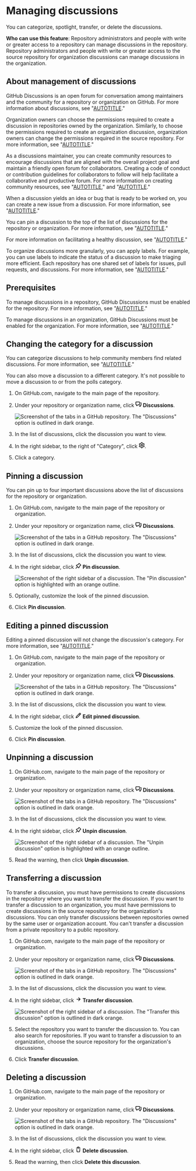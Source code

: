 # Managing discussions

You can categorize, spotlight, transfer, or delete the discussions.

**Who can use this feature**: Repository administrators and people with write or greater access to a repository can manage discussions in the repository. Repository administrators and people with write or greater access to the source repository for organization discussions can manage discussions in the organization.

## About management of discussions

GitHub Discussions is an open forum for conversation among maintainers and the community for a repository or organization on GitHub. For more information about discussions, see "[AUTOTITLE](/discussions/collaborating-with-your-community-using-discussions/about-discussions)."

Organization owners can choose the permissions required to create a discussion in repositories owned by the organization. Similarly, to choose the permissions required to create an organization discussion, organization owners can change the permissions required in the source repository. For more information, see "[AUTOTITLE](/organizations/managing-organization-settings/managing-discussion-creation-for-repositories-in-your-organization)."

As a discussions maintainer, you can create community resources to encourage discussions that are aligned with the overall project goal and maintain a friendly open forum for collaborators. Creating a code of conduct or contribution guidelines for collaborators to follow will help facilitate a collaborative and productive forum. For more information on creating community resources, see "[AUTOTITLE](/communities/setting-up-your-project-for-healthy-contributions/adding-a-code-of-conduct-to-your-project)," and "[AUTOTITLE](/communities/setting-up-your-project-for-healthy-contributions/setting-guidelines-for-repository-contributors)."

When a discussion yields an idea or bug that is ready to be worked on, you can create a new issue from a discussion. For more information, see "[AUTOTITLE](/issues/tracking-your-work-with-issues/creating-an-issue#creating-an-issue-from-a-discussion)."

You can pin a discussion to the top of the list of discussions for the repository or organization.  For more information, see "[AUTOTITLE](/discussions/managing-discussions-for-your-community/managing-discussions#pinning-a-discussion)."

For more information on facilitating a healthy discussion, see "[AUTOTITLE](/communities/moderating-comments-and-conversations)."

To organize discussions more granularly, you can apply labels. For example, you can use labels to indicate the status of a discussion to make triaging more efficient. Each repository has one shared set of labels for issues, pull requests, and discussions. For more information, see "[AUTOTITLE](/issues/using-labels-and-milestones-to-track-work/managing-labels)."

## Prerequisites

To manage discussions in a repository, GitHub Discussions must be enabled for the repository. For more information, see "[AUTOTITLE](/repositories/managing-your-repositorys-settings-and-features/enabling-features-for-your-repository/enabling-or-disabling-github-discussions-for-a-repository)."

To manage discussions in an organization, GitHub Discussions must be enabled for the organization. For more information, see "[AUTOTITLE](/organizations/managing-organization-settings/enabling-or-disabling-github-discussions-for-an-organization)."

## Changing the category for a discussion

You can categorize discussions to help community members find related discussions. For more information, see "[AUTOTITLE](/discussions/managing-discussions-for-your-community/managing-categories-for-discussions)."

You can also move a discussion to a different category. It's not possible to move a discussion to or from the polls category.

1. On GitHub.com, navigate to the main page of the repository.
1. Under your repository or organization name, click <svg version="1.1" width="16" height="16" viewBox="0 0 16 16" class="octicon octicon-comment-discussion" aria-hidden="true"><path d="M1.75 1h8.5c.966 0 1.75.784 1.75 1.75v5.5A1.75 1.75 0 0 1 10.25 10H7.061l-2.574 2.573A1.458 1.458 0 0 1 2 11.543V10h-.25A1.75 1.75 0 0 1 0 8.25v-5.5C0 1.784.784 1 1.75 1ZM1.5 2.75v5.5c0 .138.112.25.25.25h1a.75.75 0 0 1 .75.75v2.19l2.72-2.72a.749.749 0 0 1 .53-.22h3.5a.25.25 0 0 0 .25-.25v-5.5a.25.25 0 0 0-.25-.25h-8.5a.25.25 0 0 0-.25.25Zm13 2a.25.25 0 0 0-.25-.25h-.5a.75.75 0 0 1 0-1.5h.5c.966 0 1.75.784 1.75 1.75v5.5A1.75 1.75 0 0 1 14.25 12H14v1.543a1.458 1.458 0 0 1-2.487 1.03L9.22 12.28a.749.749 0 0 1 .326-1.275.749.749 0 0 1 .734.215l2.22 2.22v-2.19a.75.75 0 0 1 .75-.75h1a.25.25 0 0 0 .25-.25Z"></path></svg> **Discussions**.

   ![Screenshot of the tabs in a GitHub repository. The "Discussions" option is outlined in dark orange.](/assets/images/help/discussions/repository-discussions-tab.png)

1. In the list of discussions, click the discussion you want to view.
1. In the right sidebar, to the right of "Category", click <svg version="1.1" width="16" height="16" viewBox="0 0 16 16" class="octicon octicon-gear" aria-label="The gear icon" role="img"><path d="M8 0a8.2 8.2 0 0 1 .701.031C9.444.095 9.99.645 10.16 1.29l.288 1.107c.018.066.079.158.212.224.231.114.454.243.668.386.123.082.233.09.299.071l1.103-.303c.644-.176 1.392.021 1.82.63.27.385.506.792.704 1.218.315.675.111 1.422-.364 1.891l-.814.806c-.049.048-.098.147-.088.294.016.257.016.515 0 .772-.01.147.038.246.088.294l.814.806c.475.469.679 1.216.364 1.891a7.977 7.977 0 0 1-.704 1.217c-.428.61-1.176.807-1.82.63l-1.102-.302c-.067-.019-.177-.011-.3.071a5.909 5.909 0 0 1-.668.386c-.133.066-.194.158-.211.224l-.29 1.106c-.168.646-.715 1.196-1.458 1.26a8.006 8.006 0 0 1-1.402 0c-.743-.064-1.289-.614-1.458-1.26l-.289-1.106c-.018-.066-.079-.158-.212-.224a5.738 5.738 0 0 1-.668-.386c-.123-.082-.233-.09-.299-.071l-1.103.303c-.644.176-1.392-.021-1.82-.63a8.12 8.12 0 0 1-.704-1.218c-.315-.675-.111-1.422.363-1.891l.815-.806c.05-.048.098-.147.088-.294a6.214 6.214 0 0 1 0-.772c.01-.147-.038-.246-.088-.294l-.815-.806C.635 6.045.431 5.298.746 4.623a7.92 7.92 0 0 1 .704-1.217c.428-.61 1.176-.807 1.82-.63l1.102.302c.067.019.177.011.3-.071.214-.143.437-.272.668-.386.133-.066.194-.158.211-.224l.29-1.106C6.009.645 6.556.095 7.299.03 7.53.01 7.764 0 8 0Zm-.571 1.525c-.036.003-.108.036-.137.146l-.289 1.105c-.147.561-.549.967-.998 1.189-.173.086-.34.183-.5.29-.417.278-.97.423-1.529.27l-1.103-.303c-.109-.03-.175.016-.195.045-.22.312-.412.644-.573.99-.014.031-.021.11.059.19l.815.806c.411.406.562.957.53 1.456a4.709 4.709 0 0 0 0 .582c.032.499-.119 1.05-.53 1.456l-.815.806c-.081.08-.073.159-.059.19.162.346.353.677.573.989.02.03.085.076.195.046l1.102-.303c.56-.153 1.113-.008 1.53.27.161.107.328.204.501.29.447.222.85.629.997 1.189l.289 1.105c.029.109.101.143.137.146a6.6 6.6 0 0 0 1.142 0c.036-.003.108-.036.137-.146l.289-1.105c.147-.561.549-.967.998-1.189.173-.086.34-.183.5-.29.417-.278.97-.423 1.529-.27l1.103.303c.109.029.175-.016.195-.045.22-.313.411-.644.573-.99.014-.031.021-.11-.059-.19l-.815-.806c-.411-.406-.562-.957-.53-1.456a4.709 4.709 0 0 0 0-.582c-.032-.499.119-1.05.53-1.456l.815-.806c.081-.08.073-.159.059-.19a6.464 6.464 0 0 0-.573-.989c-.02-.03-.085-.076-.195-.046l-1.102.303c-.56.153-1.113.008-1.53-.27a4.44 4.44 0 0 0-.501-.29c-.447-.222-.85-.629-.997-1.189l-.289-1.105c-.029-.11-.101-.143-.137-.146a6.6 6.6 0 0 0-1.142 0ZM11 8a3 3 0 1 1-6 0 3 3 0 0 1 6 0ZM9.5 8a1.5 1.5 0 1 0-3.001.001A1.5 1.5 0 0 0 9.5 8Z"></path></svg>.
1. Click a category.

## Pinning a discussion

You can pin up to four important discussions above the list of discussions for the repository or organization.

1. On GitHub.com, navigate to the main page of the repository or organization.
1. Under your repository or organization name, click <svg version="1.1" width="16" height="16" viewBox="0 0 16 16" class="octicon octicon-comment-discussion" aria-hidden="true"><path d="M1.75 1h8.5c.966 0 1.75.784 1.75 1.75v5.5A1.75 1.75 0 0 1 10.25 10H7.061l-2.574 2.573A1.458 1.458 0 0 1 2 11.543V10h-.25A1.75 1.75 0 0 1 0 8.25v-5.5C0 1.784.784 1 1.75 1ZM1.5 2.75v5.5c0 .138.112.25.25.25h1a.75.75 0 0 1 .75.75v2.19l2.72-2.72a.749.749 0 0 1 .53-.22h3.5a.25.25 0 0 0 .25-.25v-5.5a.25.25 0 0 0-.25-.25h-8.5a.25.25 0 0 0-.25.25Zm13 2a.25.25 0 0 0-.25-.25h-.5a.75.75 0 0 1 0-1.5h.5c.966 0 1.75.784 1.75 1.75v5.5A1.75 1.75 0 0 1 14.25 12H14v1.543a1.458 1.458 0 0 1-2.487 1.03L9.22 12.28a.749.749 0 0 1 .326-1.275.749.749 0 0 1 .734.215l2.22 2.22v-2.19a.75.75 0 0 1 .75-.75h1a.25.25 0 0 0 .25-.25Z"></path></svg> **Discussions**.

   ![Screenshot of the tabs in a GitHub repository. The "Discussions" option is outlined in dark orange.](/assets/images/help/discussions/repository-discussions-tab.png)

1. In the list of discussions, click the discussion you want to view.
1. In the right sidebar, click <svg version="1.1" width="16" height="16" viewBox="0 0 16 16" class="octicon octicon-pin" aria-hidden="true"><path d="m11.294.984 3.722 3.722a1.75 1.75 0 0 1-.504 2.826l-1.327.613a3.089 3.089 0 0 0-1.707 2.084l-.584 2.454c-.317 1.332-1.972 1.8-2.94.832L5.75 11.311 1.78 15.28a.749.749 0 1 1-1.06-1.06l3.969-3.97-2.204-2.204c-.968-.968-.5-2.623.832-2.94l2.454-.584a3.08 3.08 0 0 0 2.084-1.707l.613-1.327a1.75 1.75 0 0 1 2.826-.504ZM6.283 9.723l2.732 2.731a.25.25 0 0 0 .42-.119l.584-2.454a4.586 4.586 0 0 1 2.537-3.098l1.328-.613a.25.25 0 0 0 .072-.404l-3.722-3.722a.25.25 0 0 0-.404.072l-.613 1.328a4.584 4.584 0 0 1-3.098 2.537l-2.454.584a.25.25 0 0 0-.119.42l2.731 2.732Z"></path></svg> **Pin discussion**.

   ![Screenshot of the right sidebar of a discussion. The "Pin discussion" option is highlighted with an orange outline.](/assets/images/help/discussions/click-pin-discussion.png)

1. Optionally, customize the look of the pinned discussion.
1. Click **Pin discussion**.

## Editing a pinned discussion

Editing a pinned discussion will not change the discussion's category. For more information, see "[AUTOTITLE](/discussions/managing-discussions-for-your-community/managing-categories-for-discussions)."

1. On GitHub.com, navigate to the main page of the repository or organization.
1. Under your repository or organization name, click <svg version="1.1" width="16" height="16" viewBox="0 0 16 16" class="octicon octicon-comment-discussion" aria-hidden="true"><path d="M1.75 1h8.5c.966 0 1.75.784 1.75 1.75v5.5A1.75 1.75 0 0 1 10.25 10H7.061l-2.574 2.573A1.458 1.458 0 0 1 2 11.543V10h-.25A1.75 1.75 0 0 1 0 8.25v-5.5C0 1.784.784 1 1.75 1ZM1.5 2.75v5.5c0 .138.112.25.25.25h1a.75.75 0 0 1 .75.75v2.19l2.72-2.72a.749.749 0 0 1 .53-.22h3.5a.25.25 0 0 0 .25-.25v-5.5a.25.25 0 0 0-.25-.25h-8.5a.25.25 0 0 0-.25.25Zm13 2a.25.25 0 0 0-.25-.25h-.5a.75.75 0 0 1 0-1.5h.5c.966 0 1.75.784 1.75 1.75v5.5A1.75 1.75 0 0 1 14.25 12H14v1.543a1.458 1.458 0 0 1-2.487 1.03L9.22 12.28a.749.749 0 0 1 .326-1.275.749.749 0 0 1 .734.215l2.22 2.22v-2.19a.75.75 0 0 1 .75-.75h1a.25.25 0 0 0 .25-.25Z"></path></svg> **Discussions**.

   ![Screenshot of the tabs in a GitHub repository. The "Discussions" option is outlined in dark orange.](/assets/images/help/discussions/repository-discussions-tab.png)

1. In the list of discussions, click the discussion you want to view.
1. In the right sidebar, click <svg version="1.1" width="16" height="16" viewBox="0 0 16 16" class="octicon octicon-pencil" aria-hidden="true"><path d="M11.013 1.427a1.75 1.75 0 0 1 2.474 0l1.086 1.086a1.75 1.75 0 0 1 0 2.474l-8.61 8.61c-.21.21-.47.364-.756.445l-3.251.93a.75.75 0 0 1-.927-.928l.929-3.25c.081-.286.235-.547.445-.758l8.61-8.61Zm.176 4.823L9.75 4.81l-6.286 6.287a.253.253 0 0 0-.064.108l-.558 1.953 1.953-.558a.253.253 0 0 0 .108-.064Zm1.238-3.763a.25.25 0 0 0-.354 0L10.811 3.75l1.439 1.44 1.263-1.263a.25.25 0 0 0 0-.354Z"></path></svg> **Edit pinned discussion**. 
1. Customize the look of the pinned discussion.
1. Click **Pin discussion**.

## Unpinning a discussion

1. On GitHub.com, navigate to the main page of the repository or organization.
1. Under your repository or organization name, click <svg version="1.1" width="16" height="16" viewBox="0 0 16 16" class="octicon octicon-comment-discussion" aria-hidden="true"><path d="M1.75 1h8.5c.966 0 1.75.784 1.75 1.75v5.5A1.75 1.75 0 0 1 10.25 10H7.061l-2.574 2.573A1.458 1.458 0 0 1 2 11.543V10h-.25A1.75 1.75 0 0 1 0 8.25v-5.5C0 1.784.784 1 1.75 1ZM1.5 2.75v5.5c0 .138.112.25.25.25h1a.75.75 0 0 1 .75.75v2.19l2.72-2.72a.749.749 0 0 1 .53-.22h3.5a.25.25 0 0 0 .25-.25v-5.5a.25.25 0 0 0-.25-.25h-8.5a.25.25 0 0 0-.25.25Zm13 2a.25.25 0 0 0-.25-.25h-.5a.75.75 0 0 1 0-1.5h.5c.966 0 1.75.784 1.75 1.75v5.5A1.75 1.75 0 0 1 14.25 12H14v1.543a1.458 1.458 0 0 1-2.487 1.03L9.22 12.28a.749.749 0 0 1 .326-1.275.749.749 0 0 1 .734.215l2.22 2.22v-2.19a.75.75 0 0 1 .75-.75h1a.25.25 0 0 0 .25-.25Z"></path></svg> **Discussions**.

   ![Screenshot of the tabs in a GitHub repository. The "Discussions" option is outlined in dark orange.](/assets/images/help/discussions/repository-discussions-tab.png)

1. In the list of discussions, click the discussion you want to view.
1. In the right sidebar, click <svg version="1.1" width="16" height="16" viewBox="0 0 16 16" class="octicon octicon-pin" aria-hidden="true"><path d="m11.294.984 3.722 3.722a1.75 1.75 0 0 1-.504 2.826l-1.327.613a3.089 3.089 0 0 0-1.707 2.084l-.584 2.454c-.317 1.332-1.972 1.8-2.94.832L5.75 11.311 1.78 15.28a.749.749 0 1 1-1.06-1.06l3.969-3.97-2.204-2.204c-.968-.968-.5-2.623.832-2.94l2.454-.584a3.08 3.08 0 0 0 2.084-1.707l.613-1.327a1.75 1.75 0 0 1 2.826-.504ZM6.283 9.723l2.732 2.731a.25.25 0 0 0 .42-.119l.584-2.454a4.586 4.586 0 0 1 2.537-3.098l1.328-.613a.25.25 0 0 0 .072-.404l-3.722-3.722a.25.25 0 0 0-.404.072l-.613 1.328a4.584 4.584 0 0 1-3.098 2.537l-2.454.584a.25.25 0 0 0-.119.42l2.731 2.732Z"></path></svg> **Unpin discussion**.

   ![Screenshot of the right sidebar of a discussion. The "Unpin discussion" option is highlighted with an orange outline.](/assets/images/help/discussions/click-unpin-discussion.png)

1. Read the warning, then click **Unpin discussion**.

## Transferring a discussion

To transfer a discussion, you must have permissions to create discussions in the repository where you want to transfer the discussion. If you want to transfer a discussion to an organization, you must have permissions to create discussions in the source repository for the organization's discussions. You can only transfer discussions between repositories owned by the same user or organization account. You can't transfer a discussion from a private repository to a public repository.

1. On GitHub.com, navigate to the main page of the repository or organization.
1. Under your repository or organization name, click <svg version="1.1" width="16" height="16" viewBox="0 0 16 16" class="octicon octicon-comment-discussion" aria-hidden="true"><path d="M1.75 1h8.5c.966 0 1.75.784 1.75 1.75v5.5A1.75 1.75 0 0 1 10.25 10H7.061l-2.574 2.573A1.458 1.458 0 0 1 2 11.543V10h-.25A1.75 1.75 0 0 1 0 8.25v-5.5C0 1.784.784 1 1.75 1ZM1.5 2.75v5.5c0 .138.112.25.25.25h1a.75.75 0 0 1 .75.75v2.19l2.72-2.72a.749.749 0 0 1 .53-.22h3.5a.25.25 0 0 0 .25-.25v-5.5a.25.25 0 0 0-.25-.25h-8.5a.25.25 0 0 0-.25.25Zm13 2a.25.25 0 0 0-.25-.25h-.5a.75.75 0 0 1 0-1.5h.5c.966 0 1.75.784 1.75 1.75v5.5A1.75 1.75 0 0 1 14.25 12H14v1.543a1.458 1.458 0 0 1-2.487 1.03L9.22 12.28a.749.749 0 0 1 .326-1.275.749.749 0 0 1 .734.215l2.22 2.22v-2.19a.75.75 0 0 1 .75-.75h1a.25.25 0 0 0 .25-.25Z"></path></svg> **Discussions**.

   ![Screenshot of the tabs in a GitHub repository. The "Discussions" option is outlined in dark orange.](/assets/images/help/discussions/repository-discussions-tab.png)

1. In the list of discussions, click the discussion you want to view.
1. In the right sidebar, click <svg version="1.1" width="16" height="16" viewBox="0 0 16 16" class="octicon octicon-arrow-right" aria-hidden="true"><path d="M8.22 2.97a.75.75 0 0 1 1.06 0l4.25 4.25a.75.75 0 0 1 0 1.06l-4.25 4.25a.751.751 0 0 1-1.042-.018.751.751 0 0 1-.018-1.042l2.97-2.97H3.75a.75.75 0 0 1 0-1.5h7.44L8.22 4.03a.75.75 0 0 1 0-1.06Z"></path></svg> **Transfer discussion**.

   ![Screenshot of the right sidebar of a discussion. The "Transfer this discussion" option is outlined in dark orange.](/assets/images/help/discussions/click-transfer-discussion.png)

1. Select the repository you want to transfer the discussion to. You can also search for repositories. If you want to transfer a discussion to an organization, choose the source repository for the organization's discussions.
1. Click **Transfer discussion**.

## Deleting a discussion

1. On GitHub.com, navigate to the main page of the repository or organization.
1. Under your repository or organization name, click <svg version="1.1" width="16" height="16" viewBox="0 0 16 16" class="octicon octicon-comment-discussion" aria-hidden="true"><path d="M1.75 1h8.5c.966 0 1.75.784 1.75 1.75v5.5A1.75 1.75 0 0 1 10.25 10H7.061l-2.574 2.573A1.458 1.458 0 0 1 2 11.543V10h-.25A1.75 1.75 0 0 1 0 8.25v-5.5C0 1.784.784 1 1.75 1ZM1.5 2.75v5.5c0 .138.112.25.25.25h1a.75.75 0 0 1 .75.75v2.19l2.72-2.72a.749.749 0 0 1 .53-.22h3.5a.25.25 0 0 0 .25-.25v-5.5a.25.25 0 0 0-.25-.25h-8.5a.25.25 0 0 0-.25.25Zm13 2a.25.25 0 0 0-.25-.25h-.5a.75.75 0 0 1 0-1.5h.5c.966 0 1.75.784 1.75 1.75v5.5A1.75 1.75 0 0 1 14.25 12H14v1.543a1.458 1.458 0 0 1-2.487 1.03L9.22 12.28a.749.749 0 0 1 .326-1.275.749.749 0 0 1 .734.215l2.22 2.22v-2.19a.75.75 0 0 1 .75-.75h1a.25.25 0 0 0 .25-.25Z"></path></svg> **Discussions**.

   ![Screenshot of the tabs in a GitHub repository. The "Discussions" option is outlined in dark orange.](/assets/images/help/discussions/repository-discussions-tab.png)

1. In the list of discussions, click the discussion you want to view.
1. In the right sidebar, click <svg version="1.1" width="16" height="16" viewBox="0 0 16 16" class="octicon octicon-trash" aria-hidden="true"><path d="M11 1.75V3h2.25a.75.75 0 0 1 0 1.5H2.75a.75.75 0 0 1 0-1.5H5V1.75C5 .784 5.784 0 6.75 0h2.5C10.216 0 11 .784 11 1.75ZM4.496 6.675l.66 6.6a.25.25 0 0 0 .249.225h5.19a.25.25 0 0 0 .249-.225l.66-6.6a.75.75 0 0 1 1.492.149l-.66 6.6A1.748 1.748 0 0 1 10.595 15h-5.19a1.75 1.75 0 0 1-1.741-1.575l-.66-6.6a.75.75 0 1 1 1.492-.15ZM6.5 1.75V3h3V1.75a.25.25 0 0 0-.25-.25h-2.5a.25.25 0 0 0-.25.25Z"></path></svg> **Delete discussion**.

1. Read the warning, then click **Delete this discussion**.
